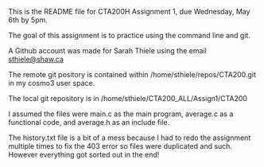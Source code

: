 This is the README file for CTA200H Assignment 1, due Wednesday, May 6th by 5pm.

The goal of this assignment is to practice using the command line and git.

A Github account was made for Sarah Thiele using the email sthiele@shaw.ca

The remote git pository is contained within /home/sthiele/repos/CTA200.git in 
my cosmo3 user space.

The local git repository is in /home/sthiele/CTA200_ALL/Assign1/CTA200

I assumed the files were main.c as the main program, average.c as a functional code, and average.h as an include file.

The history.txt file is a bit of a mess because I had to redo the assignment multiple times to fix the 403 error so files were duplicated and such. However everything got sorted out in the end!
